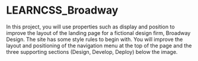 # LEARNCSS_Broadway
In this project, you will use properties such as display and position to improve the layout of the landing page for a fictional design firm, Broadway Design.  The site has some style rules to begin with. You will improve the layout and positioning of the navigation menu at the top of the page and the three supporting sections (Design, Develop, Deploy) below the image.
